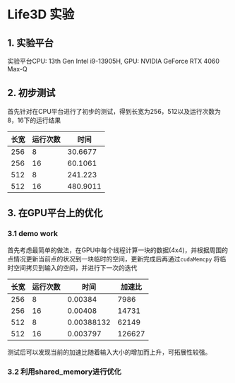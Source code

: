 # Life3D 实验

## 1. 实验平台

实验平台CPU: 13th Gen Intel i9-13905H, GPU: NVIDIA GeForce RTX 4060 Max-Q

## 2. 初步测试

首先针对在CPU平台进行了初步的测试，得到长宽为256，512以及运行次数为8，16下的运行结果

|长宽|运行次数|时间|
|-|-|-|
|256|8|30.6677|
|256|16|60.1061|
|512|8|241.223|
|512|16|480.9011|

## 3. 在GPU平台上的优化

### 3.1 demo work
首先考虑最简单的做法，在GPU中每个线程计算一块的数据(4x4)，并根据周围的点情况更新当前点的状况到一块临时的空间，更新完成后再通过`cudaMemcpy` 将临时空间拷贝到输入的空间，并进行下一次的迭代

|长宽|运行次数|时间|加速比|
|-|-|-|-|
|256|8|0.00384|7986|
|256|16|0.00408|14731|
|512|8|0.00388132|62149|
|512|16|0.003797|126627|

测试后可以发现当前的加速比随着输入大小的增加而上升，可拓展性较强。


### 3.2 利用shared_memory进行优化


